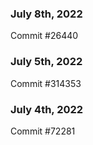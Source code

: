 ### July 8th, 2022

Commit #26440

### July 5th, 2022

Commit #314353


### July 4th, 2022

Commit #72281
